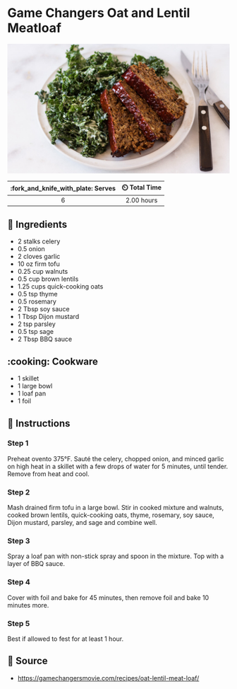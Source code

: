# Game Changers Oat and Lentil Meatloaf

![Game Changers Oat and Lentil Meatloaf](../assets/images/game-changers-oat-and-lentil-meatloaf.jpg)

| :fork_and_knife_with_plate: Serves | :timer_clock: Total Time |
|:----------------------------------:|:-----------------------: |
| 6 | 2.00 hours |

## :salt: Ingredients

- 2 stalks celery
- 0.5 onion
- 2 cloves garlic
- 10 oz firm tofu
- 0.25 cup walnuts
- 0.5 cup brown lentils
- 1.25 cups quick-cooking oats
- 0.5 tsp thyme
- 0.5 rosemary
- 2 Tbsp soy sauce
- 1 Tbsp Dijon mustard
- 2 tsp parsley
- 0.5 tsp sage
- 2 Tbsp BBQ sauce

## :cooking: Cookware

- 1 skillet
- 1 large bowl
- 1 loaf pan
- 1 foil

## :pencil: Instructions

### Step 1

Preheat ovento 375°F. Sauté the celery, chopped onion, and minced garlic on high heat in a skillet with a few drops of
water for 5 minutes, until tender. Remove from heat and cool.

### Step 2

Mash drained firm tofu in a large bowl. Stir in cooked mixture and walnuts, cooked brown lentils, quick-cooking oats,
thyme, rosemary, soy sauce, Dijon mustard, parsley, and sage and combine well.

### Step 3

Spray a loaf pan with non-stick spray and spoon in the mixture. Top with a layer of BBQ sauce.

### Step 4

Cover with foil and bake for 45 minutes, then remove foil and bake 10 minutes more.

### Step 5

Best if allowed to fest for at least 1 hour.

## :link: Source

- <https://gamechangersmovie.com/recipes/oat-lentil-meat-loaf/>
